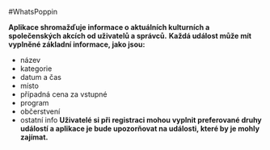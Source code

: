 #WhatsPoppin

**Aplikace shromažďuje informace o aktuálních kulturních a společenských akcích od uživatelů a správců.**
**Každá událost může mít vyplněné základní informace, jako jsou:**
- název
- kategorie
- datum a čas
- místo
- případná cena za vstupné
- program
- občerstvení
- ostatní info
**Uživatelé si při registraci mohou vyplnit preferované druhy událostí a aplikace je bude upozorňovat na události, které by je mohly zajímat.**
